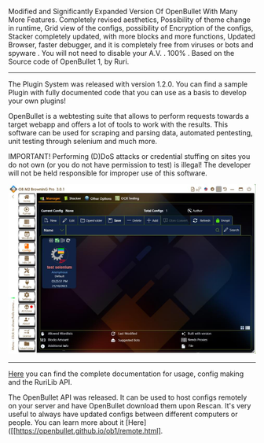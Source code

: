 Modified and Significantly Expanded Version Of OpenBullet With Many More Features. Completely revised aesthetics, Possibility of theme change in runtime, Grid view of the configs, possibility of Encryption of the configs, Stacker completely updated, with more blocks and more functions, Updated Browser, faster debugger, and it is completely free from viruses or bots and spyware . You will not need to disable your A.V. . 100% . Based on the Source code of OpenBullet 1, by Ruri.
_______________________________________________________
The Plugin System was released with version 1.2.0. You can find a sample Plugin with fully documented code that you can use as a basis to develop your own plugins!

OpenBullet is a webtesting suite that allows to perform requests towards a target webapp and offers a lot of tools to work with the results. This software can be used for scraping and parsing data, automated pentesting, unit testing through selenium and much more.

IMPORTANT! Performing (D)DoS attacks or credential stuffing on sites you do not own (or you do not have permission to test) is illegal! The developer will not be held responsible for improper use of this software.

![image](https://github.com/ObM2/ObM2Pro/blob/main/screenshot_20231023_103726.jpg)

__________________________________

[Here](https://obm2.github.io/obm2/) you can find the complete documentation for usage, config making and the RuriLib API.

The OpenBullet API was released. It can be used to host configs remotely on your server and have OpenBullet download them upon Rescan. It's very useful to always have updated configs between different computers or people. You can learn more about it [Here]([[https://openbullet.github.io/ob1/remote.html].
